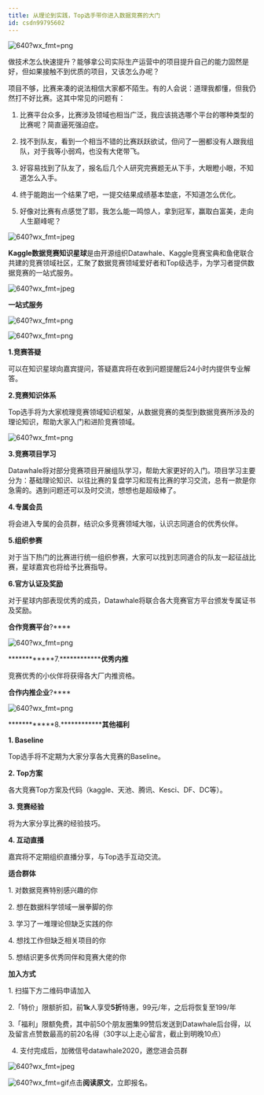 ```yaml
---
title: 从理论到实践，Top选手带你进入数据竞赛的大门
id: csdn99795602
---
```


![640?wx_fmt=png](../img/0dee3f6838bae8f15bc5fb1985f23700.png)

做技术怎么快速提升？能够拿公司实际生产运营中的项目提升自己的能力固然是好，但如果接触不到优质的项目，又该怎么办呢？

项目不够，比赛来凑的说法相信大家都不陌生。有的人会说：道理我都懂，但我仍然打不好比赛。这其中常见的问题有：

1.  比赛平台众多，比赛涉及领域也相当广泛，我应该挑选哪个平台的哪种类型的比赛呢？简直逼死强迫症。

2.  找不到队友，看到一个相当不错的比赛跃跃欲试，但问了一圈都没有人跟我组队，对于我等小弱鸡，也没有大佬带飞。

3.  好容易找到了队友了，报名后几个人研究完赛题无从下手，大眼瞪小眼，不知道怎么入手。

4.  终于能跑出一个结果了吧，一提交结果成绩基本垫底，不知道怎么优化。

5.  好像对比赛有点感觉了耶，我怎么能一鸣惊人，拿到冠军，赢取白富美，走向人生巅峰呢？

![640?wx_fmt=jpeg](../img/5030605564b27a61f4707588b9b73c03.png)

**Kaggle数据竞赛知识星球**是由开源组织Datawhale、Kaggle竞赛宝典和鱼佬联合共建的竞赛领域社区，汇聚了数据竞赛领域爱好者和Top级选手，为学习者提供数据竞赛的一站式服务。

![640?wx_fmt=jpeg](../img/df56749ee14abfb427558c85625d8c4b.png)

**一站式服务**

![640?wx_fmt=png](../img/77864c628ad9ef68a7d4c888b6afe47b.png)

![640?wx_fmt=png](../img/a52fc49e4c72489506815efaf4405be1.png)

**************1.竞赛答疑**************

可以在知识星球向嘉宾提问，答疑嘉宾将在收到问题提醒后24小时内提供专业解答。

********2.竞赛知识体系********

Top选手将为大家梳理竞赛领域知识框架，从数据竞赛的类型到数据竞赛所涉及的理论知识，帮助大家入门和进阶竞赛领域。

![640?wx_fmt=png](../img/5aa3636b451cd5519952f5732b5afa22.png)

********3.竞赛项目学习********

Datawhale将对部分竞赛项目开展组队学习，帮助大家更好的入门。项目学习主要分为：基础理论知识、以往比赛的复盘学习和现有比赛的学习交流，总有一款是你急需的。遇到问题还可以及时交流，想想也是超级棒了。

********4.专属会员********

将会进入专属的会员群，结识众多竞赛领域大咖，认识志同道合的优秀伙伴。

**********5.组织参赛**********

对于当下热门的比赛进行统一组织参赛，大家可以找到志同道合的队友一起征战比赛，星球嘉宾也将给予比赛指导。

************6.官方认证及奖励************

对于星球内部表现优秀的成员，Datawhale将联合各大竞赛官方平台颁发专属证书及奖励。

**合作竞赛平台**?****

![640?wx_fmt=png](../img/8063e30bfc0709572b5026ffcfe172a4.png)

************7.**************************优秀内推**************

竞赛优秀的小伙伴将获得各大厂内推资格。

**合作内推企业**?****

![640?wx_fmt=png](../img/138c5ddfdd1c2e1ade15847baa8a1765.png)

************8.**************其他福利**

**1\. Baseline**

Top选手将不定期为大家分享各大竞赛的Baseline。

**2\. Top方案**

各大竞赛Top方案及代码（kaggle、天池、腾讯、Kesci、DF、DC等）。

**3. 竞赛经验**

将为大家分享比赛的经验技巧。

**4\. 互动直播**

嘉宾将不定期组织直播分享，与Top选手互动交流。

**适合群体**

1\. 对数据竞赛特别感兴趣的你

2. 想在数据科学领域一展拳脚的你

3\. 学习了一堆理论但缺乏实践的你

4\. 想找工作但缺乏相关项目的你

5\. 想结识更多优秀同伴和竞赛大佬的你

**加入方式**

1\. 扫描下方二维码申请加入

2.「特价」限额折扣，前**1k**人享受**5折**特惠，99元/年，之后将恢复至199/年

3.「福利」限额免费，其中前50个朋友圈集99赞后发送到Datawhale后台得，以及留言点赞数最高的前20名得（30字以上走心留言，截止到明晚10点）

4. 支付完成后，加微信号datawhale2020，邀您进会员群

![640?wx_fmt=jpeg](../img/ce832cbc678fb2de41b0a0bef4072384.png)

![640?wx_fmt=gif](../img/71943e015d6136d7b7a05ff83b7d7f7f.png)点击**阅读原文**，立即报名。